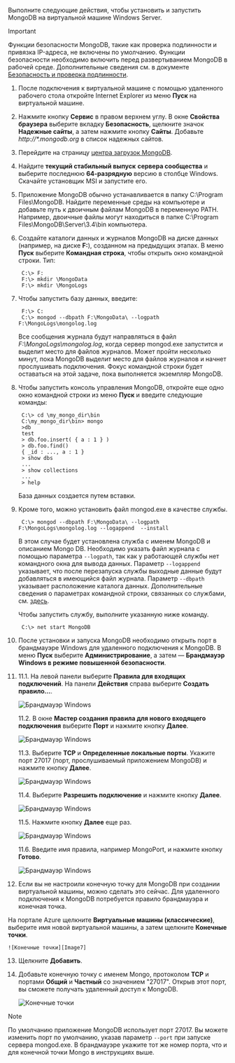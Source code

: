 Выполните следующие действия, чтобы установить и запустить MongoDB на виртуальной машине Windows Server.

> [!IMPORTANT]
> Функции безопасности MongoDB, такие как проверка подлинности и привязка IP-адреса, не включены по умолчанию. Функции безопасности необходимо включить перед развертыванием MongoDB в рабочей среде.  Дополнительные сведения см. в документе [Безопасность и проверка подлинности](http://www.mongodb.org/display/DOCS/Security+and+Authentication).
>
>

1. После подключения к виртуальной машине с помощью удаленного рабочего стола откройте Internet Explorer из меню **Пуск** на виртуальной машине.
2. Нажмите кнопку **Сервис** в правом верхнем углу.  В окне **Свойства браузера** выберите вкладку **Безопасность**, щелкните значок **Надежные сайты**, а затем нажмите кнопку **Сайты**. Добавьте *http://\*.mongodb.org* в список надежных сайтов.
3. Перейдите на страницу [центра загрузок MongoDB](https://www.mongodb.com/download-center#community).
4. Найдите **текущий стабильный выпуск** **сервера сообщества** и выберите последнюю **64-разрядную** версию в столбце Windows. Скачайте установщик MSI и запустите его.
5. Приложение MongoDB обычно устанавливается в папку C:\Program Files\MongoDB. Найдите переменные среды на компьютере и добавьте путь к двоичным файлам MongoDB в переменную PATH. Например, двоичные файлы могут находиться в папке C:\Program Files\MongoDB\Server\3.4\bin компьютера.
6. Создайте каталоги данных и журналов MongoDB на диске данных (например, на диске **F:**), созданном на предыдущих этапах. В меню **Пуск** выберите **Командная строка**, чтобы открыть окно командной строки.  Тип:

        C:\> F:
        F:\> mkdir \MongoData
        F:\> mkdir \MongoLogs
7. Чтобы запустить базу данных, введите:

        F:\> C:
        C:\> mongod --dbpath F:\MongoData\ --logpath F:\MongoLogs\mongolog.log

    Все сообщения журнала будут направляться в файл *F:\MongoLogs\mongolog.log*, когда сервер mongod.exe запустится и выделит место для файлов журналов. Может пройти несколько минут, пока MongoDB выделит место для файлов журналов и начнет прослушивать подключения. Фокус командной строки будет оставаться на этой задаче, пока выполняется экземпляр MongoDB.
8. Чтобы запустить консоль управления MongoDB, откройте еще одно окно командной строки из меню **Пуск** и введите следующие команды:

        C:\> cd \my_mongo_dir\bin  
        C:\my_mongo_dir\bin> mongo  
        >db  
        test
        > db.foo.insert( { a : 1 } )  
        > db.foo.find()  
        { _id : ..., a : 1 }  
        > show dbs  
        ...  
        > show collections  
        ...  
        > help  

    База данных создается путем вставки.
9. Кроме того, можно установить файл mongod.exe в качестве службы.

        C:\> mongod --dbpath F:\MongoData\ --logpath F:\MongoLogs\mongolog.log --logappend  --install

    В этом случае будет установлена служба с именем MongoDB и описанием Mongo DB. Необходимо указать файл журнала с помощью параметра `--logpath`, так как у работающей службы нет командного окна для вывода данных.  Параметр `--logappend` указывает, что после перезапуска службы выходные данные будут добавляться в имеющийся файл журнала.  Параметр `--dbpath` указывает расположение каталога данных. Дополнительные сведения о параметрах командной строки, связанных со службами, см. [здесь][MongoWindowsSvcOptions].

    Чтобы запустить службу, выполните указанную ниже команду.

        C:\> net start MongoDB
10. После установки и запуска MongoDB необходимо открыть порт в брандмауэре Windows для удаленного подключения к MongoDB.  В меню **Пуск** выберите **Администрирование**, а затем — **Брандмауэр Windows в режиме повышенной безопасности**.
11. 11.1. На левой панели выберите **Правила для входящих подключений**.  На панели **Действия** справа выберите **Создать правило...**.

    ![Брандмауэр Windows][Image1]

    11.2. В окне **Мастер создания правила для нового входящего подключения** выберите **Порт** и нажмите кнопку **Далее**.

    ![Брандмауэр Windows][Image2]

    11.3. Выберите **TCP** и **Определенные локальные порты**.  Укажите порт 27017 (порт, прослушиваемый приложением MongoDB) и нажмите кнопку **Далее**.

    ![Брандмауэр Windows][Image3]

    11.4. Выберите **Разрешить подключение** и нажмите кнопку **Далее**.

    ![Брандмауэр Windows][Image4]

    11.5. Нажмите кнопку **Далее** еще раз.

    ![Брандмауэр Windows][Image5]

    11.6. Введите имя правила, например MongoPort, и нажмите кнопку **Готово**.

    ![Брандмауэр Windows][Image6]

12. Если вы не настроили конечную точку для MongoDB при создании виртуальной машины, можно сделать это сейчас. Для удаленного подключения к MongoDB потребуется правило брандмауэра и конечная точка.

  На портале Azure щелкните **Виртуальные машины (классические)**, выберите имя новой виртуальной машины, а затем щелкните **Конечные точки**.

    ![Конечные точки][Image7]

13. Щелкните **Добавить**.

14. Добавьте конечную точку с именем Mongo, протоколом **TCP** и портами **Общий** и **Частный** со значением "27017". Открыв этот порт, вы сможете получать удаленный доступ к MongoDB.

    ![Конечные точки][Image9]

> [!NOTE]
> По умолчанию приложение MongoDB использует порт 27017. Вы можете изменить порт по умолчанию, указав параметр `--port` при запуске сервера mongod.exe. В брандмауэре укажите тот же номер порта, что и для конечной точки Mongo в инструкциях выше.
>
>

[MongoDownloads]: http://www.mongodb.org/downloads

[MongoWindowsSvcOptions]: http://www.mongodb.org/display/DOCS/Windows+Service


[Image1]: ./media/install-and-run-mongo-on-win2k8-vm/WinFirewall1.png
[Image2]: ./media/install-and-run-mongo-on-win2k8-vm/WinFirewall2.png
[Image3]: ./media/install-and-run-mongo-on-win2k8-vm/WinFirewall3.png
[Image4]: ./media/install-and-run-mongo-on-win2k8-vm/WinFirewall4.png
[Image5]: ./media/install-and-run-mongo-on-win2k8-vm/WinFirewall5.png
[Image6]: ./media/install-and-run-mongo-on-win2k8-vm/WinFirewall6.png
[Image7]: ./media/install-and-run-mongo-on-win2k8-vm/menusendpointadd.png
<!-- Removed 03/08/2017. Not in new portal. -->
<!-- [Image8]: ./media/install-and-run-mongo-on-win2k8-vm/WinVmAddEndpoint2.png
-->
[Image9]: ./media/install-and-run-mongo-on-win2k8-vm/newendpointdetails.png
